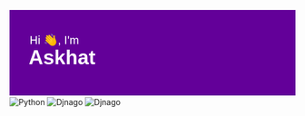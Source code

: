 ![](https://github.com/askhat1990/askhat1990/blob/main/download.png)
![Python](https://img.shields.io/badge/-PYTHON-7c64ba??style=for-the-badge&logo=python)
![Djnago](https://img.shields.io/badge/-DJANGO-7c64ba??style=for-the-badge&logo=django)
![Djnago](https://img.shields.io/badge/-DJANGO-7c64ba??style=for-the-badge&logo=django)
